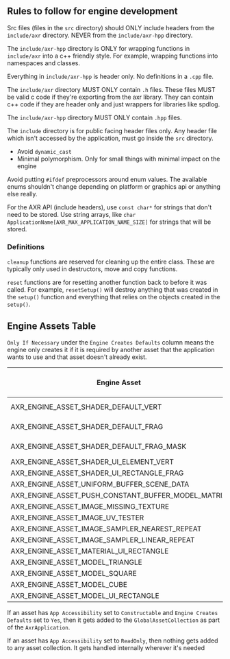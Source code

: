 ## Rules to follow for engine development

Src files (files in the `src` directory) should ONLY include headers from the `include/axr` directory.
NEVER from the `include/axr-hpp` directory.

The `include/axr-hpp` directory is ONLY for wrapping functions in `include/axr` into a c++ friendly style.
For example, wrapping functions into namespaces and classes.

Everything in `include/axr-hpp` is header only. No definitions in a `.cpp` file.

The `include/axr` directory MUST ONLY contain `.h` files. These files MUST be valid c code if they're exporting from the
axr library. They can contain c++ code if they are header only and just wrappers for libraries like spdlog.

The `include/axr-hpp` directory MUST ONLY contain `.hpp` files.

The `include` directory is for public facing header files only.
Any header file which isn't accessed by the application, must go inside the `src` directory.

- Avoid `dynamic_cast`
- Minimal polymorphism. Only for small things with minimal impact on the engine

Avoid putting `#ifdef` preprocessors around enum values. The available enums shouldn't change depending on platform or
graphics api or anything else really.

For the AXR API (include headers), use `const char*` for strings that don't need to be stored.
Use string arrays, like `char ApplicationName[AXR_MAX_APPLICATION_NAME_SIZE]` for strings
that will be stored.

### Definitions

`cleanup` functions are reserved for cleaning up the entire class.
These are typically only used in destructors, move and copy functions.

`reset` functions are for resetting another function back to before it was called.
For example, `resetSetup()` will destroy anything that was created in the `setup()` function and everything that
relies on the objects created in the `setup()`.

## Engine Assets Table

`Only If Necessary` under the `Engine Creates Defaults` column means the engine only creates it if it is required
by another asset that the application wants to use and that asset doesn't already exist.

| Engine Asset                                       | Engine Defined Name | App Accessibility | Engine Creates Defaults |
|----------------------------------------------------|:-------------------:|:-----------------:|:-----------------------:|
| AXR_ENGINE_ASSET_SHADER_DEFAULT_VERT               |         Yes         |   Constructable   |    Only If Necessary    |
| AXR_ENGINE_ASSET_SHADER_DEFAULT_FRAG               |         Yes         |   Constructable   |    Only If Necessary    |
| AXR_ENGINE_ASSET_SHADER_DEFAULT_FRAG_MASK          |         Yes         |   Constructable   |    Only If Necessary    |
| AXR_ENGINE_ASSET_SHADER_UI_ELEMENT_VERT            |         Yes         |   Constructable   |           Yes           |
| AXR_ENGINE_ASSET_SHADER_UI_RECTANGLE_FRAG          |         Yes         |   Constructable   |           Yes           |
| AXR_ENGINE_ASSET_UNIFORM_BUFFER_SCENE_DATA         |         Yes         |     ReadOnly      |           Yes           |
| AXR_ENGINE_ASSET_PUSH_CONSTANT_BUFFER_MODEL_MATRIX |         Yes         |     ReadOnly      |           Yes           |
| AXR_ENGINE_ASSET_IMAGE_MISSING_TEXTURE             |         Yes         |   Constructable   |           Yes           |
| AXR_ENGINE_ASSET_IMAGE_UV_TESTER                   |         No          |   Constructable   |           No            |
| AXR_ENGINE_ASSET_IMAGE_SAMPLER_NEAREST_REPEAT      |         Yes         |   Constructable   |           Yes           |
| AXR_ENGINE_ASSET_IMAGE_SAMPLER_LINEAR_REPEAT       |         Yes         |   Constructable   |           Yes           |
| AXR_ENGINE_ASSET_MATERIAL_UI_RECTANGLE             |         Yes         |     ReadOnly      |           Yes           |
| AXR_ENGINE_ASSET_MODEL_TRIANGLE                    |         No          |   Constructable   |           No            |
| AXR_ENGINE_ASSET_MODEL_SQUARE                      |         No          |   Constructable   |           No            |
| AXR_ENGINE_ASSET_MODEL_CUBE                        |         No          |   Constructable   |           No            |
| AXR_ENGINE_ASSET_MODEL_UI_RECTANGLE                |         Yes         |   Constructable   |           Yes           |

If an asset has `App Accessibility` set to `Constructable` and `Engine Creates Defaults` set to `Yes`,
then it gets added to the `GlobalAssetCollection` as part of the `AxrApplication`.

If an asset has `App Accessibility` set to `ReadOnly`, then nothing gets added to any asset collection.
It gets handled internally wherever it's needed
